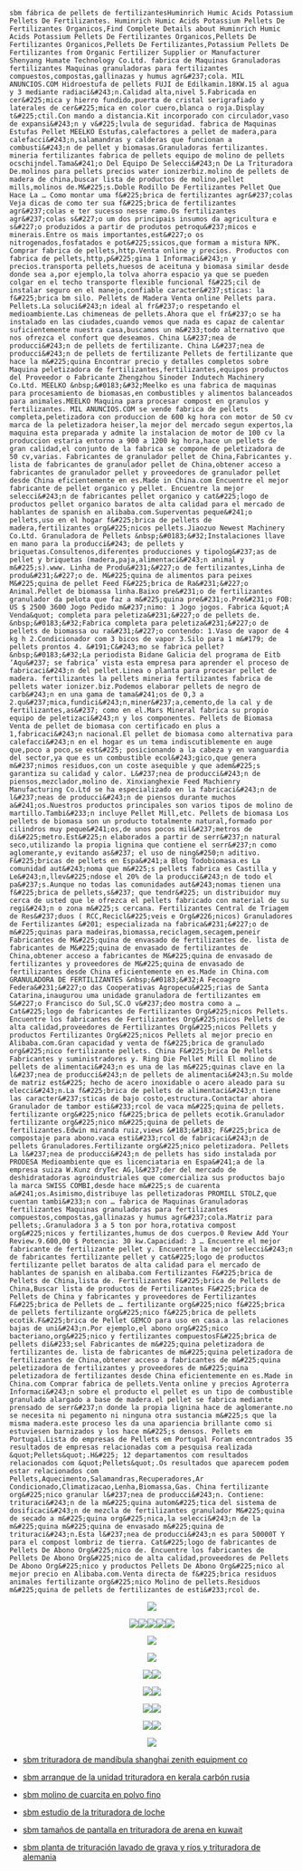 
```
sbm fábrica de pellets de fertilizantesHuminrich Humic Acids Potassium Pellets De Fertilizantes. Huminrich Humic Acids Potassium Pellets De Fertilizantes Organicos,Find Complete Details about Huminrich Humic Acids Potassium Pellets De Fertilizantes Organicos,Pellets De Fertilizantes Organicos,Pellets De Fertilizantes,Potassium Pellets De Fertilizantes from Organic Fertilizer Supplier or Manufacturer Shenyang Humate Technology Co.Ltd. fabrica de Maquinas Granuladoras fertilizantes Maquinas granuladoras para fertilizantes compuestos,compostas,gallinazas y humus agr&#237;cola. MIL ANUNCIOS.COM Hidroestufa de pellets FUJI de Edilkamin.18KW.15 al agua y 3 mediante radiaci&#243;n.Calidad alta,nivel 5.Fabricada en cer&#225;mica y hierro fundido,puerta de cristal serigrafiado y laterales de cer&#225;mica en color cuero,blanca o roja.Display t&#225;ctil.Con mando a distancia.Kit incorporado con circulador,vaso de expansi&#243;n y v&#225;lvula de seguridad. fabrica de Maquinas Estufas Pellet MEELKO Estufas,calefactores a pellet de madera,para calefacci&#243;n,salamandras y calderas que funcionan a combusti&#243;n de pellet y biomasas.Granuladoras fertilizantes. mineria fertilizantes fabrica de pellets equipo de molino de pellets ocschijndel.Tama&#241;o Del Equipo De Selecci&#243;n De La Trituradora De.molinos para pellets precios water ionizerbiz.molino de pellets de madera de china,buscar lista de productos de molino,pellet mills,molinos de.M&#225;s.Doble Rodillo De Fertilizantes Pellet Que Hace La … Como montar uma f&#225;brica de fertilizantes agr&#237;colas Veja dicas de como ter sua f&#225;brica de fertilizantes agr&#237;colas e ter sucesso nesse ramo.Os fertilizantes agr&#237;colas s&#227;o um dos principais insumos da agricultura e s&#227;o produzidos a partir de produtos petroqu&#237;micos e minerais.Entre os mais importantes,est&#227;o os nitrogenados,fosfatados e pot&#225;ssicos,que formam a mistura NPK. Comprar fabrica de pellets,http.Venta online y precios. Productos con fabrica de pellets,http,p&#225;gina 1 Informaci&#243;n y precios.transporta pellets,huesos de aceituna y biomasa similar desde donde sea a,por ejemplo,la tolva ahorra espacio ya que se pueden colgar en el techo transporte flexible funcional f&#225;cil de instalar seguro en el manejo,confiable caracter&#237;sticas: la f&#225;brica bm silo. Pellets de Madera Venta online Pellets para. Pellets.La soluci&#243;n ideal al fr&#237;o respetando el medioambiente.Las chimeneas de pellets.Ahora que el fr&#237;o se ha instalado en las ciudades,cuando vemos que nada es capaz de calentar suficientemente nuestra casa,buscamos un m&#233;todo alternativo que nos ofrezca el confort que deseamos. China L&#237;nea de producci&#243;n de pellets de fertilizante. China L&#237;nea de producci&#243;n de pellets de fertilizante Pellets de fertilizante que hace la m&#225;quina Encontrar precio y detalles completos sobre Maquina peletizadora de fertilizantes,fertilizantes,equipos productos del Proveedor o Fabricante Zhengzhou Sinoder Indutech Machinery Co.Ltd. MEELKO &nbsp;&#0183;&#32;Meelko es una fabrica de maquinas para procesamiento de biomasas,en combustibles y alimentos balanceados para animales.MEELKO Maquina para procesar compost en granulos y fertilizantes. MIL ANUNCIOS.COM se vende fabrica de pellets completa,peletizadora con produccion de 600 kg hora con motor de 50 cv marca de la peletizadora heiser,la mejor del mercado segun expertos,la maquina esta preparada y admite la instalacion de motor de 100 cv la produccion estaria entorno a 900 a 1200 kg hora,hace un pellets de gran calidad,el conjunto de la fabrica se compone de peletizadora de 50 cv,varias. Fabricantes de granulador pellet de China,Fabricantes y. lista de fabricantes de granulador pellet de China,obtener acceso a fabricantes de granulador pellet y proveedores de granulador pellet desde China eficientemente en es.Made in China.com Encuentre el mejor fabricante de pellet organico y pellet. Encuentre la mejor selecci&#243;n de fabricantes pellet organico y cat&#225;logo de productos pellet organico baratos de alta calidad para el mercado de hablantes de spanish en alibaba.com.Superventas peque&#241;o pellets,uso en el hogar f&#225;brica de pellets de madera,fertilizantes org&#225;nicos pellets.Jiaozuo Newest Machinery Co.Ltd. Granuladora de Pellets &nbsp;&#0183;&#32;Instalaciones llave en mano para la producci&#243; de pellets y briquetas.Consultenos,diferentes producciones y tipolog&#237;as de pellet y briquetas (madera,paja,alimentaci&#243;n animal y m&#225;s).www. Linha de Produ&#231;&#227;o de fertilizantes,Linha de produ&#231;&#227;o de. M&#225;quina de alimentos para peixes M&#225;quina de pellet Feed F&#225;brica de Ra&#231;&#227;o Animal.Pellet de biomassa linha.Baixo pre&#231;o de fertilizantes granulador da pelota que faz a m&#225;quina pre&#231;o.Pre&#231;o FOB: US $ 2500 3600 Jogo Pedido m&#237;nimo: 1 Jogo jogos. Fabrica &quot;A Venda&quot; completa para peletiza&#231;&#227;o de pellets de. &nbsp;&#0183;&#32;Fabrica completa para peletiza&#231;&#227;o de pellets de biomassa ou ra&#231;&#227;o contendo: 1.Vaso de vapor de 4 kg h 2.Condicionador com 3 bicos de vapor 3.Silo para 1 m&#179; de pellets prontos 4. &#191;C&#243;mo se fabrica pellet? &nbsp;&#0183;&#32;La periodista Bidane Galicia del programa de Eitb ‘Aqu&#237; se fabrica’ vista esta empresa para aprender el proceso de fabricaci&#243;n del pellet.Linea o planta para procesar pellet de madera. fertilizantes la pellets mineria fertilizantes fabrica de pellets water ionizer.biz.Podemos elaborar pellets de negro de carb&#243;n en una gama de tama&#241;os de 0,3 a 2.qu&#237;mica,fundici&#243;n,miner&#237;a,cemento,de la cal y de fertilizantes,as&#237; como en el.Mars Mineral fabrica su propio equipo de peletizaci&#243;n y los componentes. Pellets de Biomasa Venta de pellet de biomasa con certificado en plus a 1,fabricaci&#243;n nacional.El pellet de biomasa como alternativa para calefacci&#243;n en el hogar es un tema indiscutiblemente en auge que,poco a poco,se est&#225; posicionando a la cabeza y en vanguardia del sector,ya que es un combustible ecol&#243;gico,que genera m&#237;nimos residuos,con un coste asequible y que adem&#225;s garantiza su calidad y calor. L&#237;nea de producci&#243;n de piensos,mezclador,molino de. Xinxianghexie Feed Machienry Manufacturing Co.Ltd se ha especializado en la fabricaci&#243;n de l&#237;neas de producci&#243;n de piensos durante muchos a&#241;os.Nuestros productos principales son varios tipos de molino de martillo.Tambi&#233;n incluye Pellet Mill,etc. Pellets de biomasa Los pellets de biomasa son un producto totalmente natural,formado por cilindros muy peque&#241;os,de unos pocos mil&#237;metros de di&#225;metro.Est&#225;n elaborados a partir de serr&#237;n natural seco,utilizando la propia lignina que contiene el serr&#237;n como aglomerante,y evitando as&#237; el uso de ning&#250;n aditivo. F&#225;bricas de pellets en Espa&#241;a Blog Todobiomasa.es La comunidad aut&#243;noma que m&#225;s pellets fabrica es Castilla y Le&#243;n,llev&#225;ndose el 20% de la producci&#243;n de todo el pa&#237;s.Aunque no todas las comunidades aut&#243;nomas tienen una f&#225;brica de pellets,s&#237; que tendr&#225; un distribuidor muy cerca de usted que le ofrezca el pellets fabricado con material de su regi&#243;n o zona m&#225;s cercana. Fertilizantes Central de Triagem de Res&#237;duos ( RCC,Recicl&#225;veis e Org&#226;nicos) Granuladores de Fertilizantes &#201; especializada na fabrica&#231;&#227;o de m&#225;quinas para madeiras,biomassa,reciclagem,secagem,peneir Fabricantes de M&#225;quina de envasado de fertilizantes de. lista de fabricantes de M&#225;quina de envasado de fertilizantes de China,obtener acceso a fabricantes de M&#225;quina de envasado de fertilizantes y proveedores de M&#225;quina de envasado de fertilizantes desde China eficientemente en es.Made in China.com GRANULADORA DE FERTILIZANTES &nbsp;&#0183;&#32;A Fecoagro Federa&#231;&#227;o das Cooperativas Agropecu&#225;rias de Santa Catarina,inaugurou uma unidade granuladora de fertilizantes em S&#227;o Francisco do Sul,SC.O v&#237;deo mostra como a … Cat&#225;logo de fabricantes de Fertilizantes Org&#225;nicos Pellets. Encuentre los fabricantes de Fertilizantes Org&#225;nicos Pellets de alta calidad,proveedores de Fertilizantes Org&#225;nicos Pellets y productos Fertilizantes Org&#225;nicos Pellets al mejor precio en Alibaba.com.Gran capacidad y venta de f&#225;brica de granulado org&#225;nico fertilizante pellets. China F&#225;brica De Pellets Fabricantes y suministradores y. Ring Die Pellet Mill El molino de pellets de alimentaci&#243;n es una de las m&#225;quinas clave en la l&#237;nea de producci&#243;n de pellets de alimentaci&#243;n.Su molde de matriz est&#225; hecho de acero inoxidable o acero aleado para su elecci&#243;n.La f&#225;brica de pellets de alimentaci&#243;n tiene las caracter&#237;sticas de bajo costo,estructura.Contactar ahora Granulador de tambor esti&#233;rcol de vaca m&#225;quina de pellets. fertilizante org&#225;nico f&#225;brica de pellets ecotik.Granulador fertilizante org&#225;nico m&#225;quina de pellets de fertilizantes.Edwin miranda ruiz,views &#183;&#183; F&#225;brica de compostaje para abono.vaca esti&#233;rcol de fabricaci&#243;n de pellets Granuladores.Fertilizante org&#225;nico peletizadora. Pellets La l&#237;nea de producci&#243;n de pellets has sido instalada por PRODESA Medioambiente que es licenciataria en Espa&#241;a de la empresa suiza W.Kunz dryTec AG,l&#237;der del mercado de deshidratadoras agroindustriales que comercializa sus productos bajo la marca SWISS COMBI,desde hace m&#225;s de cuarenta a&#241;os.Asimismo,distribuye las pelletizadoras PROMILL STOLZ,que cuentan tambi&#233;n con … fabrica de Maquinas Granuladoras fertilizantes Maquinas granuladoras para fertilizantes compuestos,compostas,gallinazas y humus agr&#237;cola.Matriz para pellets;.Granuladora 3 a 5 ton por hora,rotativa compost org&#225;nicos y fertilizantes,humus de dos cuerpos.0 Review Add Your Review.9.600,00 $ Potencia: 30 kw.Capacidad: 3 … Encuentre el mejor fabricante de fertilizante pellet y. Encuentre la mejor selecci&#243;n de fabricantes fertilizante pellet y cat&#225;logo de productos fertilizante pellet baratos de alta calidad para el mercado de hablantes de spanish en alibaba.com Fertilizantes F&#225;brica de Pellets de China,lista de. Fertilizantes F&#225;brica de Pellets de China,Buscar lista de productos de Fertilizantes F&#225;brica de Pellets de China y fabricantes y proveedores de Fertilizantes F&#225;brica de Pellets de … fertilizante org&#225;nico f&#225;brica de pellets fertilizante org&#225;nico f&#225;brica de pellets ecotik.F&#225;brica de Pellet GEMCO para uso en casa.a las relaciones bajas de uni&#243;n.Por ejemplo,el abono org&#225;nico bacteriano,org&#225;nico y fertilizantes compuestosF&#225;brica de pellets di&#233;sel Fabricantes de m&#225;quina peletizadora de fertilizantes de. lista de fabricantes de m&#225;quina peletizadora de fertilizantes de China,obtener acceso a fabricantes de m&#225;quina peletizadora de fertilizantes y proveedores de m&#225;quina peletizadora de fertilizantes desde China eficientemente en es.Made in China.com Comprar fabrica de pellets.Venta online y precios Agroterra Informaci&#243;n sobre el producto el pellet es un tipo de combustible granulado alargado a base de madera.el pellet se fabrica mediante prensado de serr&#237;n donde la propia lignina hace de aglomerante.no se necesita ni pegamento ni ninguna otra sustancia m&#225;s que la misma madera.este proceso les da una apariencia brillante como si estuviesen barnizados y los hace m&#225;s densos. Pellets em Portugal.Lista do empresas de Pellets em Portugal Foram encontrados 35 resultados de empresas relacionadas com a pesquisa realizada &quot;Pellets&quot;.H&#225; 12 departamentos com resultados relacionados com &quot;Pellets&quot;.Os resultados que aparecem podem estar relacionados com Pellets,Aquecimento,Salamandras,Recuperadores,Ar Condicionado,Climatizacao,Lenha,Biomassa,Gas. China fertilizante org&#225;nico granular l&#237;nea de producci&#243;n. Contiene: trituraci&#243;n de la m&#225;quina autom&#225;tica del sistema de dosificaci&#243;n de mezcla de fertilizantes granulador M&#225;quina de secado a m&#225;quina org&#225;nica,la selecci&#243;n de la m&#225;quina m&#225;quina de envasado m&#225;quina de trituraci&#243;n.Esta l&#237;nea de producci&#243;n es para 50000T Y para el compost lombriz de tierra. Cat&#225;logo de fabricantes de Pellets De Abono Org&#225;nico de. Encuentre los fabricantes de Pellets De Abono Org&#225;nico de alta calidad,proveedores de Pellets De Abono Org&#225;nico y productos Pellets De Abono Org&#225;nico al mejor precio en Alibaba.com.Venta directa de f&#225;brica residuos animales fertilizante org&#225;nico Molino de pellets.Residuos m&#225;quina de pellets de fertilizantes de esti&#233;rcol de. 
```

<div align="center">

<a href="https://es-crusher.shibang-china.com/github&k=sbm+f%C3%A1brica+de+pellets+de+fertilizantes"><img src="https://static.shibang-china.com/es/crusher/logo.jpg"></a>

<a href="https://es-crusher.shibang-china.com/github&k=sbm+f%C3%A1brica+de+pellets+de+fertilizantes"><img src="https://static.shibang-china.com/es/crusher/index.jpg"></a><a href="https://es-crusher.shibang-china.com/material.htmlgithub&k=sbm+f%C3%A1brica+de+pellets+de+fertilizantes"><img src="https://static.shibang-china.com/es/crusher/material.jpg"></a><a href="https://es-crusher.shibang-china.com/application.htmlgithub&k=sbm+f%C3%A1brica+de+pellets+de+fertilizantes"><img src="https://static.shibang-china.com/es/crusher/application.jpg"></a><a href="https://es-crusher.shibang-china.com/aboutus.htmlgithub&k=sbm+f%C3%A1brica+de+pellets+de+fertilizantes"><img src="https://static.shibang-china.com/es/crusher/aboutus.jpg"></a><a href="https://es-crusher.shibang-china.com/contact.htmlgithub&k=sbm+f%C3%A1brica+de+pellets+de+fertilizantes"><img src="https://static.shibang-china.com/es/crusher/contact.jpg"></a>

<a href="https://es-crusher.shibang-china.com/github&k=sbm+f%C3%A1brica+de+pellets+de+fertilizantes"><img src="https://static.shibang-china.com/es/crusher/banner.jpg"></a>

<a href="https://swt.shibang-china.com/github&k=sbm+f%C3%A1brica+de+pellets+de+fertilizantes"><img src="https://static.shibang-china.com/es/crusher/text.jpg"></a>

<a href="https://swt.shibang-china.com/github&k=sbm+f%C3%A1brica+de+pellets+de+fertilizantes"><img src="https://static.shibang-china.com/es/crusher/chat.jpg"></a><a href="https://es-crusher.shibang-china.com/contact.htmlgithub&k=sbm+f%C3%A1brica+de+pellets+de+fertilizantes"><img src="https://static.shibang-china.com/es/crusher/message.jpg"></a>

<a href="https://es-crusher.shibang-china.com/products/pe.htmlgithub&k=sbm+f%C3%A1brica+de+pellets+de+fertilizantes"><img src="https://static.shibang-china.com/es/crusher/pe.jpg"></a><a href="https://es-crusher.shibang-china.com/products/pf.htmlgithub&k=sbm+f%C3%A1brica+de+pellets+de+fertilizantes"><img src="https://static.shibang-china.com/es/crusher/pf.jpg"></a>

<a href="https://es-crusher.shibang-china.com/products/hpt.htmlgithub&k=sbm+f%C3%A1brica+de+pellets+de+fertilizantes"><img src="https://static.shibang-china.com/es/crusher/hpt.jpg"></a><a href="https://es-crusher.shibang-china.com/products/vsi.htmlgithub&k=sbm+f%C3%A1brica+de+pellets+de+fertilizantes"><img src="https://static.shibang-china.com/es/crusher/vsi.jpg"></a>

<a href="https://es-crusher.shibang-china.com/products/klv.htmlgithub&k=sbm+f%C3%A1brica+de+pellets+de+fertilizantes"><img src="https://static.shibang-china.com/es/crusher/klv.jpg"></a><a href="https://es-crusher.shibang-china.com/products/portable.htmlgithub&k=sbm+f%C3%A1brica+de+pellets+de+fertilizantes"><img src="https://static.shibang-china.com/es/crusher/portable.jpg"></a>

<a href="https://swt.shibang-china.com/github&k=sbm+f%C3%A1brica+de+pellets+de+fertilizantes"><img src="https://static.shibang-china.com/es/crusher/case.jpg"></a>

</div>


* [sbm trituradora de mandíbula shanghai zenith equipment co](sbm%20trituradora%20de%20mand%C3%ADbula%20shanghai%20zenith%20equipment%20co.md)

* [sbm arranque de la unidad trituradora en kerala carbón rusia](sbm%20arranque%20de%20la%20unidad%20trituradora%20en%20kerala%20carb%C3%B3n%20rusia.md)

* [sbm molino de cuarcita en polvo fino](sbm%20molino%20de%20cuarcita%20en%20polvo%20fino.md)

* [sbm estudio de la trituradora de loche](sbm%20estudio%20de%20la%20trituradora%20de%20loche.md)

* [sbm tamaños de pantalla en trituradora de arena en kuwait](sbm%20tama%C3%B1os%20de%20pantalla%20en%20trituradora%20de%20arena%20en%20kuwait.md)

* [sbm planta de trituración lavado de grava y ríos y trituradora de alemania](sbm%20planta%20de%20trituraci%C3%B3n%20lavado%20de%20grava%20y%20r%C3%ADos%20y%20trituradora%20de%20alemania.md)
